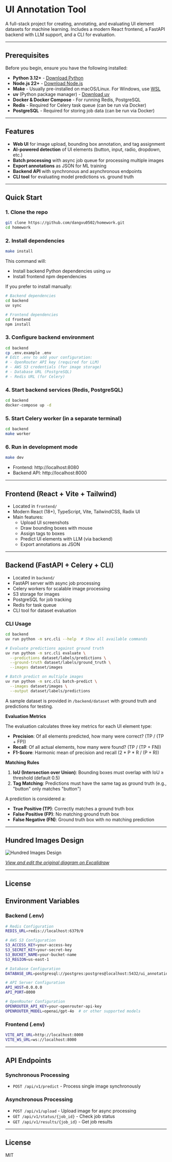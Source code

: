 # UI Annotation Tool

A full-stack project for creating, annotating, and evaluating UI element datasets for machine learning. Includes a modern React frontend, a FastAPI backend with LLM support, and a CLI for evaluation.

---

## Prerequisites

Before you begin, ensure you have the following installed:
- **Python 3.12+** - [Download Python](https://www.python.org/downloads/)
- **Node.js 22+** - [Download Node.js](https://nodejs.org/)
- **Make** - Usually pre-installed on macOS/Linux. For Windows, use [WSL](https://docs.microsoft.com/en-us/windows/wsl/install)
- **uv** (Python package manager) - [Download uv](https://docs.astral.sh/uv/)
- **Docker & Docker Compose** - For running Redis, PostgreSQL
- **Redis** - Required for Celery task queue (can be run via Docker)
- **PostgreSQL** - Required for storing job data (can be run via Docker)

---

## Features
- **Web UI** for image upload, bounding box annotation, and tag assignment
- **AI-powered detection** of UI elements (button, input, radio, dropdown, etc.)
- **Batch processing** with async job queue for processing multiple images
- **Export annotations** as JSON for ML training
- **Backend API** with synchronous and asynchronous endpoints
- **CLI tool** for evaluating model predictions vs. ground truth

---

## Quick Start

### 1. Clone the repo
```bash
git clone https://github.com/dangvu0502/homework.git
cd homework
```

### 2. Install dependencies
```bash
make install
```

This command will:
- Install backend Python dependencies using `uv`
- Install frontend npm dependencies

If you prefer to install manually:
```bash
# Backend dependencies
cd backend
uv sync

# Frontend dependencies
cd frontend
npm install
```

### 3. Configure backend environment
```bash
cd backend
cp .env.example .env
# Edit .env to add your configuration:
# - OpenRouter API key (required for LLM)
# - AWS S3 credentials (for image storage)
# - Database URL (PostgreSQL)
# - Redis URL (for Celery)
```

### 4. Start backend services (Redis, PostgreSQL)
```bash
cd backend
docker-compose up -d
```

### 5. Start Celery worker (in a separate terminal)
```bash
cd backend
make worker
```

### 6. Run in development mode
```bash
make dev
```
- Frontend: http://localhost:8080
- Backend API: http://localhost:8000

---

## Frontend (React + Vite + Tailwind)

- Located in `frontend/`
- Modern React (18+), TypeScript, Vite, TailwindCSS, Radix UI
- Main features:
  - Upload UI screenshots
  - Draw bounding boxes with mouse
  - Assign tags to boxes
  - Predict UI elements with LLM (via backend)
  - Export annotations as JSON

---

## Backend (FastAPI + Celery + CLI)

- Located in `backend/`
- FastAPI server with async job processing
- Celery workers for scalable image processing
- S3 storage for images 
- PostgreSQL for job tracking
- Redis for task queue
- CLI tool for dataset evaluation

### CLI Usage

```bash
cd backend
uv run python -m src.cli --help  # Show all available commands

# Evaluate predictions against ground truth
uv run python -m src.cli evaluate \
  --predictions dataset/labels/predictions \
  --ground-truth dataset/labels/ground_truth \
  --images dataset/images

# Batch predict on multiple images
uv run python -m src.cli batch-predict \
  --images dataset/images \
  --output dataset/labels/predictions
```

A sample dataset is provided in `/backend/dataset` with ground truth and predictions for testing.

**Evaluation Metrics**

The evaluation calculates three key metrics for each UI element type:

- **Precision**: Of all elements predicted, how many were correct? (TP / (TP + FP))
- **Recall**: Of all actual elements, how many were found? (TP / (TP + FN))
- **F1-Score**: Harmonic mean of precision and recall (2 * P * R / (P + R))

**Matching Rules**

1. **IoU (Intersection over Union)**: Bounding boxes must overlap with IoU ≥ threshold (default 0.5)
2. **Tag Matching**: Predictions must have the same tag as ground truth (e.g., "button" only matches "button")

A prediction is considered a:
- **True Positive (TP)**: Correctly matches a ground truth box
- **False Positive (FP)**: No matching ground truth box
- **False Negative (FN)**: Ground truth box with no matching prediction

---

## Hundred Images Design

![Hundred Images Design](./hundred-images-design.png)

*[View and edit the original diagram on Excalidraw](https://excalidraw.com/#json=ZWAoeEYx49lGyNc50WU8y,SgvhZvSwEJIr6LCT3F_nUA)*

---
## License
## Environment Variables

### Backend (.env)
```bash
# Redis Configuration
REDIS_URL=redis://localhost:6379/0

# AWS S3 Configuration
S3_ACCESS_KEY=your-access-key
S3_SECRET_KEY=your-secret-key
S3_BUCKET_NAME=your-bucket-name
S3_REGION=us-east-1

# Database Configuration
DATABASE_URL=postgresql://postgres:postgres@localhost:5432/ui_annotations

# API Server Configuration
API_HOST=0.0.0.0
API_PORT=8000

# OpenRouter Configuration
OPENROUTER_API_KEY=your-openrouter-api-key
OPENROUTER_MODEL=openai/gpt-4o  # or other supported models
```

### Frontend (.env)
```bash
VITE_API_URL=http://localhost:8000
VITE_WS_URL=ws://localhost:8000
```

---

## API Endpoints

### Synchronous Processing
- `POST /api/v1/predict` - Process single image synchronously

### Asynchronous Processing
- `POST /api/v1/upload` - Upload image for async processing
- `GET /api/v1/status/{job_id}` - Check job status
- `GET /api/v1/results/{job_id}` - Get job results

---

## License
MIT
